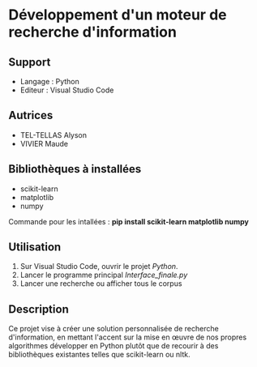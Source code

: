 # Développement d'un moteur de recherche d'information

## Support
- Langage : Python
- Editeur : Visual Studio Code

## Autrices
- TEL-TELLAS Alyson
- VIVIER Maude

## Bibliothèques à installées
- scikit-learn
- matplotlib
- numpy

Commande pour les intallées : **pip install scikit-learn matplotlib numpy**

## Utilisation
1. Sur Visual Studio Code, ouvrir le projet *Python*.
2. Lancer le programme principal *Interface_finale.py*
3. Lancer une recherche ou afficher tous le corpus

## Description
Ce projet vise à créer une solution personnalisée de recherche d'information, en mettant l'accent sur la mise en œuvre de nos propres algorithmes développer en Python plutôt que de recourir à des bibliothèques existantes telles que scikit-learn ou nltk. 
